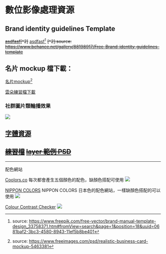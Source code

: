 # 數位影像處理資源

## Brand identity guidelines Template
~~<a href="">asdfasf</a>[^2]~~
<a href="">asdfasf</a>[^3]
~~[^2]:source: <https://www.behance.net/gallery/88198917/Free-Brand-identity-guidelines-template>~~
[^3]:source: <https://www.freepik.com/free-vector/brand-manual-template-design_33758371.htm#fromView=search&page=1&position=18&uuid=0681baf2-3bc3-4580-8943-11ef5b8be401>
## 名片 mockup 檔下載：
<a href="https://dip.project.solmag.tw/mockup-businesscard.zip" download>名片mockup</a>[^1]

<a href="https://dip.project.solmag.tw/i/cloud.png" download>雲朵練習檔下載</a>
### 社群圖片類輪播效果
<img src="i/Kapture 2024-10-14 at 21.59.27.gif">

## [字體資源](font-resources.md)
~~<a href="https://dip.project.solmag.tw/i/newjeans.png" download>練習檔</a>~~
~~<a href="https://dip.project.solmag.tw/layer.psd" download>layer 範例 PSD</a>~~
---
[^1]:source: <https://www.freeimages.com/psd/realistic-business-card-mockup-5463381>
---
配色網站

[Coolors.co](https://coolors.co/generate)
每次都會產生五個顏色的配色，缺顏色搭配可使用
![](https://cdn.img2ipfs.com/ipfs/QmWqVk8asJERp8FRMxyP5QQPyHFF2iXDmyRKcATiqosBPL?filename=b4845743-bcdf-4693-a22a-376bec5fd33d.png)

[NIPPON COLORS](https://nipponcolors.com/)
NIPPON COLORS 日本色的配色網站，一樣缺顏色搭配的可以使用
![](https://cdn.img2ipfs.com/ipfs/QmaKorpGnWwLwFdUjMYSRuNuNX99tiioJMwzbA7Megbc9X?filename=336bab11-eea4-4d70-ba68-1c44ff2095d0.png)

[Colour Contrast Checker](https://colourcontrast.cc/)
![](https://cdn.img2ipfs.com/ipfs/QmXBwFDR7mLZdqCXak86TpwHVTSQcDBrPGDUj5WqkmRDti?filename=9b8802c6-82a1-4800-aa5f-7028f2cf48ee.png)
